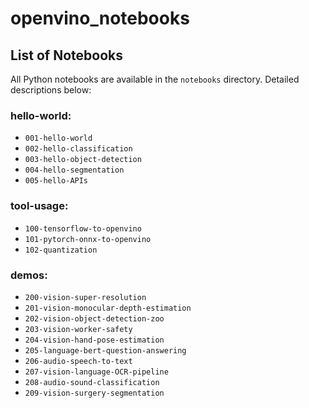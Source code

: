 # openvino_notebooks

## List of Notebooks
All Python notebooks are available in the `notebooks` directory. Detailed descriptions below: 

### hello-world:
* `001-hello-world` 
* `002-hello-classification` 
* `003-hello-object-detection` 
* `004-hello-segmentation` 
* `005-hello-APIs` 

### tool-usage:
* `100-tensorflow-to-openvino`
* `101-pytorch-onnx-to-openvino`
* `102-quantization`

### demos:
* `200-vision-super-resolution`
* `201-vision-monocular-depth-estimation`
* `202-vision-object-detection-zoo`
* `203-vision-worker-safety`
* `204-vision-hand-pose-estimation` 
* `205-language-bert-question-answering` 
* `206-audio-speech-to-text` 
* `207-vision-language-OCR-pipeline`
* `208-audio-sound-classification`
* `209-vision-surgery-segmentation`